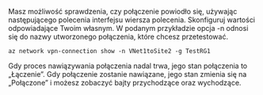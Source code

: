 Masz możliwość sprawdzenia, czy połączenie powiodło się, używając następującego polecenia interfejsu wiersza polecenia. Skonfiguruj wartości odpowiadające Twoim własnym. W podanym przykładzie opcja -n odnosi się do nazwy utworzonego połączenia, które chcesz przetestować.

```azurecli
az network vpn-connection show -n VNet1toSite2 -g TestRG1
```

Gdy proces nawiązywania połączenia nadal trwa, jego stan połączenia to „Łączenie”. Gdy połączenie zostanie nawiązane, jego stan zmienia się na „Połączone” i możesz zobaczyć bajty przychodzące oraz wychodzące.